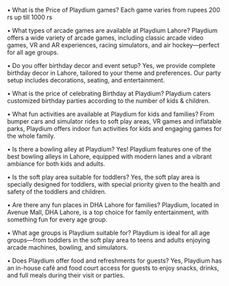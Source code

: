 •	What is the Price of Playdium games?
Each game varies from rupees 200 rs up till 1000 rs


•	What types of arcade games are available at Playdium Lahore?
Playdium offers a wide variety of arcade games, including classic arcade video games, VR and AR experiences, racing simulators, and air hockey—perfect for all age groups.


•	Do you offer birthday decor and event setup?
Yes, we provide complete birthday decor in Lahore, tailored to your theme and preferences. Our party setup includes decorations, seating, and entertainment.


•	What is the price of celebrating Birthday at Playdium?
Playdium caters customized birthday parties according to the number of kids & children.


•	What fun activities are available at Playdium for kids and families?
From bumper cars and simulator rides to soft play areas, VR games and inflatable parks, Playdium offers indoor fun activities for kids and engaging games for the whole family.


•	Is there a bowling alley at Playdium?
Yes! Playdium features one of the best bowling alleys in Lahore, equipped with modern lanes and a vibrant ambiance for both kids and adults.


•	Is the soft play area suitable for toddlers?
Yes, the soft play area is specially designed for toddlers, with special priority given to the health and safety of the toddlers and children. 


•	Are there any fun places in DHA Lahore for families?
Playdium, located in Avenue Mall, DHA Lahore, is a top choice for family entertainment, with something fun for every age group.


•	What age groups is Playdium suitable for?
Playdium is ideal for all age groups—from toddlers in the soft play area to teens and adults enjoying arcade machines, bowling, and simulators.


•	Does Playdium offer food and refreshments for guests?
Yes, Playdium has an in-house café and food court access for guests to enjoy snacks, drinks, and full meals during their visit or parties.
